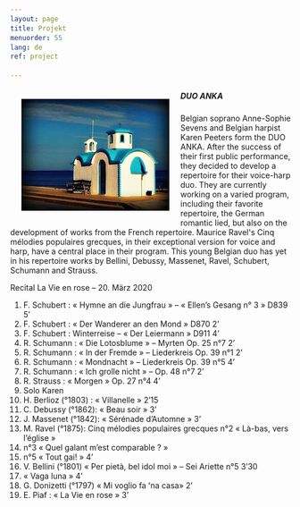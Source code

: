 ```yaml
---
layout: page
title: Projekt
menuorder: 55
lang: de
ref: project

---
```

<img style="float: left; padding: 20px" src="/assets/eglise.jpg"> 

##### DUO ANKA 

Belgian soprano Anne-Sophie Sevens and Belgian harpist Karen Peeters form the DUO ANKA. After the success of their first public performance, they decided to develop a repertoire for their voice-harp duo. They are currently working on a varied program, including their favorite repertoire, the German romantic lied, but also on the development of works from the French repertoire.
Maurice Ravel's Cinq mélodies populaires grecques, in their exceptional version for voice and harp, have a central place in their program. This young Belgian duo has yet in his repertoire works by Bellini, Debussy, Massenet, Ravel, Schubert, Schumann and Strauss. 


Recital La Vie en rose – 20. März 2020 

1. F. Schubert : « Hymne an die Jungfrau » – « Ellenʼs Gesang n° 3 » D839 5ʼ  
2. F. Schubert : « Der Wanderer an den Mond » D870 2ʼ  
3. F. Schubert : Winterreise – « Der Leiermann » D911 4ʼ 
4. R. Schumann : « Die Lotosblume » – Myrten Op. 25 n°7 2ʼ  
5. R. Schumann : « In der Fremde » – Liederkreis Op. 39 n°1 2ʼ  
6. R. Schumann : « Mondnacht » – Liederkreis Op. 39 n°5 4ʼ  
7. R. Schumann : « Ich grolle nicht » – Op. 48 n°7 2ʼ  
8. R. Strauss : « Morgen » Op. 27 n°4  4ʼ 
9. Solo Karen 
10. H. Berlioz (°1803) : « Villanelle » 2ʼ15 
11. C. Debussy (°1862): « Beau soir » 3ʼ  
12. J. Massenet (°1842): « Sérénade dʼAutomne » 3ʼ 
13. M. Ravel (°1875): Cinq mélodies populaires grecques n°2 « Là-bas, vers lʼéglise » 
14. n°3 « Quel galant mʼest comparable ? » 
15. n°5 « Tout gai! » 4ʼ 
16. V. Bellini (°1801) « Per pietà, bel idol moi » – Sei Ariette n°5  3ʼ30  
17. « Vaga luna » 4ʼ    
18. G. Donizetti (°1797) « Mi voglio fa ʻna casa» 2ʼ  
19. E. Piaf : « La Vie en rose »  3ʼ 
